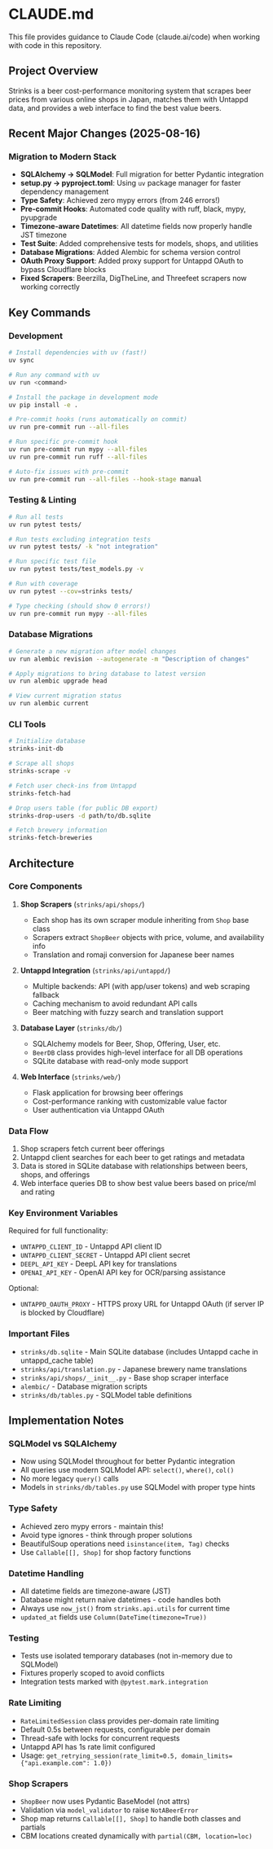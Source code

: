 # CLAUDE.md

This file provides guidance to Claude Code (claude.ai/code) when working with code in this repository.

## Project Overview

Strinks is a beer cost-performance monitoring system that scrapes beer prices from various online shops in Japan, matches them with Untappd data, and provides a web interface to find the best value beers.

## Recent Major Changes (2025-08-16)

### Migration to Modern Stack

- **SQLAlchemy → SQLModel**: Full migration for better Pydantic integration
- **setup.py → pyproject.toml**: Using `uv` package manager for faster dependency management
- **Type Safety**: Achieved zero mypy errors (from 246 errors!)
- **Pre-commit Hooks**: Automated code quality with ruff, black, mypy, pyupgrade
- **Timezone-aware Datetimes**: All datetime fields now properly handle JST timezone
- **Test Suite**: Added comprehensive tests for models, shops, and utilities
- **Database Migrations**: Added Alembic for schema version control
- **OAuth Proxy Support**: Added proxy support for Untappd OAuth to bypass Cloudflare blocks
- **Fixed Scrapers**: Beerzilla, DigTheLine, and Threefeet scrapers now working correctly

## Key Commands

### Development

```bash
# Install dependencies with uv (fast!)
uv sync

# Run any command with uv
uv run <command>

# Install the package in development mode
uv pip install -e .

# Pre-commit hooks (runs automatically on commit)
uv run pre-commit run --all-files

# Run specific pre-commit hook
uv run pre-commit run mypy --all-files
uv run pre-commit run ruff --all-files

# Auto-fix issues with pre-commit
uv run pre-commit run --all-files --hook-stage manual
```

### Testing & Linting

```bash
# Run all tests
uv run pytest tests/

# Run tests excluding integration tests
uv run pytest tests/ -k "not integration"

# Run specific test file
uv run pytest tests/test_models.py -v

# Run with coverage
uv run pytest --cov=strinks tests/

# Type checking (should show 0 errors!)
uv run pre-commit run mypy --all-files
```

### Database Migrations

```bash
# Generate a new migration after model changes
uv run alembic revision --autogenerate -m "Description of changes"

# Apply migrations to bring database to latest version
uv run alembic upgrade head

# View current migration status
uv run alembic current
```

### CLI Tools

```bash
# Initialize database
strinks-init-db

# Scrape all shops
strinks-scrape -v

# Fetch user check-ins from Untappd
strinks-fetch-had

# Drop users table (for public DB export)
strinks-drop-users -d path/to/db.sqlite

# Fetch brewery information
strinks-fetch-breweries
```

## Architecture

### Core Components

1. **Shop Scrapers** (`strinks/api/shops/`)
   - Each shop has its own scraper module inheriting from `Shop` base class
   - Scrapers extract `ShopBeer` objects with price, volume, and availability info
   - Translation and romaji conversion for Japanese beer names

2. **Untappd Integration** (`strinks/api/untappd/`)
   - Multiple backends: API (with app/user tokens) and web scraping fallback
   - Caching mechanism to avoid redundant API calls
   - Beer matching with fuzzy search and translation support

3. **Database Layer** (`strinks/db/`)
   - SQLAlchemy models for Beer, Shop, Offering, User, etc.
   - `BeerDB` class provides high-level interface for all DB operations
   - SQLite database with read-only mode support

4. **Web Interface** (`strinks/web/`)
   - Flask application for browsing beer offerings
   - Cost-performance ranking with customizable value factor
   - User authentication via Untappd OAuth

### Data Flow

1. Shop scrapers fetch current beer offerings
2. Untappd client searches for each beer to get ratings and metadata
3. Data is stored in SQLite database with relationships between beers, shops, and offerings
4. Web interface queries DB to show best value beers based on price/ml and rating

### Key Environment Variables

Required for full functionality:

- `UNTAPPD_CLIENT_ID` - Untappd API client ID
- `UNTAPPD_CLIENT_SECRET` - Untappd API client secret
- `DEEPL_API_KEY` - DeepL API key for translations
- `OPENAI_API_KEY` - OpenAI API key for OCR/parsing assistance

Optional:

- `UNTAPPD_OAUTH_PROXY` - HTTPS proxy URL for Untappd OAuth (if server IP is blocked by Cloudflare)

### Important Files

- `strinks/db.sqlite` - Main SQLite database (includes Untappd cache in untappd_cache table)
- `strinks/api/translation.py` - Japanese brewery name translations
- `strinks/api/shops/__init__.py` - Base shop scraper interface
- `alembic/` - Database migration scripts
- `strinks/db/tables.py` - SQLModel table definitions

## Implementation Notes

### SQLModel vs SQLAlchemy

- Now using SQLModel throughout for better Pydantic integration
- All queries use modern SQLModel API: `select()`, `where()`, `col()`
- No more legacy `query()` calls
- Models in `strinks/db/tables.py` use SQLModel with proper type hints

### Type Safety

- Achieved zero mypy errors - maintain this!
- Avoid type ignores - think through proper solutions
- BeautifulSoup operations need `isinstance(item, Tag)` checks
- Use `Callable[[], Shop]` for shop factory functions

### Datetime Handling

- All datetime fields are timezone-aware (JST)
- Database might return naive datetimes - code handles both
- Always use `now_jst()` from `strinks.api.utils` for current time
- `updated_at` fields use `Column(DateTime(timezone=True))`

### Testing

- Tests use isolated temporary databases (not in-memory due to SQLModel)
- Fixtures properly scoped to avoid conflicts
- Integration tests marked with `@pytest.mark.integration`

### Rate Limiting

- `RateLimitedSession` class provides per-domain rate limiting
- Default 0.5s between requests, configurable per domain
- Thread-safe with locks for concurrent requests
- Untappd API has 1s rate limit configured
- Usage: `get_retrying_session(rate_limit=0.5, domain_limits={"api.example.com": 1.0})`

### Shop Scrapers

- `ShopBeer` now uses Pydantic BaseModel (not attrs)
- Validation via `model_validator` to raise `NotABeerError`
- Shop map returns `Callable[[], Shop]` to handle both classes and partials
- CBM locations created dynamically with `partial(CBM, location=loc)`
